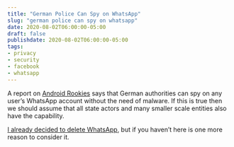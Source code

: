 ```yaml
---
title: "German Police Can Spy on WhatsApp"
slug: "german police can spy on whatsapp"
date: 2020-08-02T06:00:00-05:00
draft: false
publishdate: 2020-08-02T06:00:00-05:00
tags:
- privacy
- security
- facebook
- whatsapp 
---
```


A report on [Android Rookies][1] says that German authorities can spy on any user’s WhatsApp account without the need of malware. If this is true then we should assume that all state actors and many smaller scale entities also have the capability.

[I already decided to delete WhatsApp][2], but if you haven’t here is one more reason to consider it.

[1]: https://androidrookies.com/german-police-can-access-any-whatsapp-message-without-any-malware/
[2]: /2020/06/the-misery-machine/
